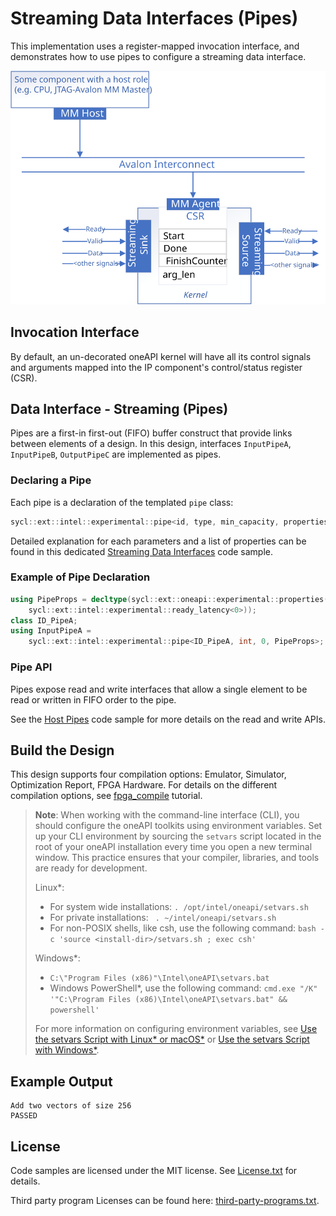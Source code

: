 # Streaming Data Interfaces (Pipes)
This implementation uses a register-mapped invocation interface, and demonstrates how to use pipes to configure a streaming data interface.

![](../assets/agent_n_pipe.svg)

## Invocation Interface
By default, an un-decorated oneAPI kernel will have all its control signals and arguments mapped into the IP component's control/status register (CSR).

## Data Interface - Streaming (Pipes)
Pipes are a first-in first-out (FIFO) buffer construct that provide links between elements of a design. In this design, interfaces `InputPipeA`, `InputPipeB`, `OutputPipeC` are implemented as  pipes.

### Declaring a Pipe
Each pipe is a declaration of the templated `pipe` class:
```cpp
sycl::ext::intel::experimental::pipe<id, type, min_capacity, properties>;
```
Detailed explanation for each parameters and a list of properties can be found in this dedicated [Streaming Data Interfaces](DirectProgramming/C++SYCL_FPGA/Tutorials/Features/hls_flow_interfaces/streaming_data_interfaces) code sample.

### Example of Pipe Declaration
```cpp
using PipeProps = decltype(sycl::ext::oneapi::experimental::properties(
    sycl::ext::intel::experimental::ready_latency<0>));
class ID_PipeA;
using InputPipeA =
    sycl::ext::intel::experimental::pipe<ID_PipeA, int, 0, PipeProps>;
```

### Pipe API
Pipes expose read and write interfaces that allow a single element to be read or written in FIFO order to the pipe.

See the [Host Pipes](/Tutorials/Features/experimental/hostpipes) code sample for more details on the read and write APIs.

## Build the Design
This design supports four compilation options: Emulator, Simulator, Optimization Report, FPGA Hardware. For details on the different compilation options, see [fpga_compile](/Tutorials/GettingStarted/fpga_compile) tutorial.

> **Note**: When working with the command-line interface (CLI), you should configure the oneAPI toolkits using environment variables. 
> Set up your CLI environment by sourcing the `setvars` script located in the root of your oneAPI installation every time you open a new terminal window. 
> This practice ensures that your compiler, libraries, and tools are ready for development.
>
> Linux*:
> - For system wide installations: `. /opt/intel/oneapi/setvars.sh`
> - For private installations: ` . ~/intel/oneapi/setvars.sh`
> - For non-POSIX shells, like csh, use the following command: `bash -c 'source <install-dir>/setvars.sh ; exec csh'`
>
> Windows*:
> - `C:\"Program Files (x86)"\Intel\oneAPI\setvars.bat`
> - Windows PowerShell*, use the following command: `cmd.exe "/K" '"C:\Program Files (x86)\Intel\oneAPI\setvars.bat" && powershell'`
>
> For more information on configuring environment variables, see [Use the setvars Script with Linux* or macOS*](https://www.intel.com/content/www/us/en/develop/documentation/oneapi-programming-guide/top/oneapi-development-environment-setup/use-the-setvars-script-with-linux-or-macos.html) or [Use the setvars Script with Windows*](https://www.intel.com/content/www/us/en/develop/documentation/oneapi-programming-guide/top/oneapi-development-environment-setup/use-the-setvars-script-with-windows.html).

## Example Output

```
Add two vectors of size 256
PASSED
```

## License
Code samples are licensed under the MIT license. See
[License.txt](/License.txt) for details.

Third party program Licenses can be found here: [third-party-programs.txt](/third-party-programs.txt).
